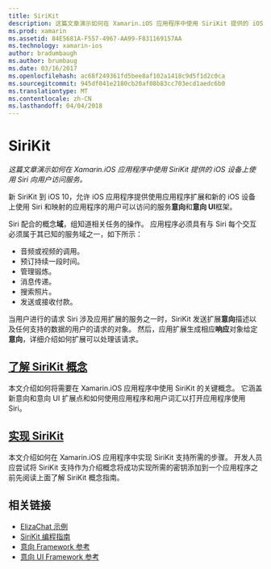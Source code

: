 ```yaml
---
title: SiriKit
description: 这篇文章演示如何在 Xamarin.iOS 应用程序中使用 SiriKit 提供的 iOS 设备上使用 Siri 向用户访问服务。
ms.prod: xamarin
ms.assetid: 84E5681A-F557-4967-AA99-F831169157AA
ms.technology: xamarin-ios
author: bradumbaugh
ms.author: brumbaug
ms.date: 03/16/2017
ms.openlocfilehash: ac68f249361fd5bee8af102a1418c9d5f1d2c0ca
ms.sourcegitcommit: 945df041e2180cb20af08b83cc703ecd1aedc6b0
ms.translationtype: MT
ms.contentlocale: zh-CN
ms.lasthandoff: 04/04/2018
---
```

# <a name="sirikit"></a>SiriKit

_这篇文章演示如何在 Xamarin.iOS 应用程序中使用 SiriKit 提供的 iOS 设备上使用 Siri 向用户访问服务。_

新 SiriKit 到 iOS 10，允许 iOS 应用程序提供使用应用程序扩展和新的 iOS 设备上使用 Siri 和映射的应用程序的用户可以访问的服务**意向**和**意向 UI**框架。

Siri 配合的概念**域**，组知道相关任务的操作。 应用程序必须具有与 Siri 每个交互必须属于其已知的服务域之一，如下所示：

- 音频或视频的调用。
- 预订持续一段时间。
- 管理锻炼。
- 消息传递。
- 搜索照片。
- 发送或接收付款。

当用户进行的请求 Siri 涉及应用扩展的服务之一时，SiriKit 发送扩展**意向**描述以及任何支持的数据的用户的请求的对象。 然后，应用扩展生成相应**响应**对象给定**意向**，详细介绍如何扩展可以处理该请求。

## <a name="understanding-sirikit-conceptsiosplatformsirikitunderstanding-sirikitmd"></a>[了解 SiriKit 概念](~/ios/platform/sirikit/understanding-sirikit.md)

本文介绍如何将需要在 Xamarin.iOS 应用程序中使用 SiriKit 的关键概念。 它涵盖新意向和意向 UI 扩展点和如何使用应用程序和用户词汇以打开应用程序使用 Siri。

## <a name="implementing-sirikitiosplatformsirikitimplementing-sirikitmd"></a>[实现 SiriKit](~/ios/platform/sirikit/implementing-sirikit.md)

本文介绍如何在 Xamarin.iOS 应用程序中实现 SiriKit 支持所需的步骤。 开发人员应尝试将 SiriKit 支持作为介绍概念将成功实现所需的密钥添加到一个应用程序之前先阅读上面了解 SiriKit 概念指南。





## <a name="related-links"></a>相关链接

- [ElizaChat 示例](https://developer.xamarin.com/samples/monotouch/ios10/ElizaChat/)
- [SiriKit 编程指南](https://developer.apple.com/library/prerelease/content/documentation/Intents/Conceptual/SiriIntegrationGuide/index.html)
- [意向 Framework 参考](https://developer.apple.com/reference/intents)
- [意向 UI Framework 参考](https://developer.apple.com/reference/intentsui)

